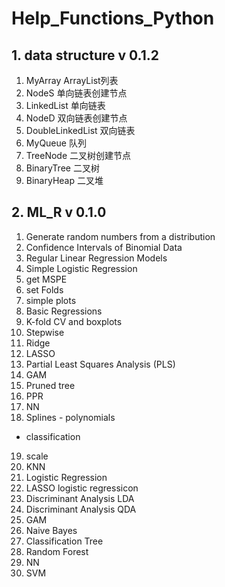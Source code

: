 # Help_Functions_Python
## 1. data structure v 0.1.2
1. MyArray					    ArrayList列表
2. NodeS					      单向链表创建节点
3. LinkedList				    单向链表
4. NodeD					      双向链表创建节点
5. DoubleLinkedList			双向链表
6. MyQueue					    队列
7. TreeNode             二叉树创建节点
8. BinaryTree           二叉树
9. BinaryHeap           二叉堆



## 2. ML_R v 0.1.0
1. Generate random numbers from a distribution
2. Confidence Intervals of Binomial Data
3. Regular Linear Regression Models
4. Simple Logistic Regression
5. get MSPE
6. set Folds
7. simple plots
8. Basic Regressions
9. K-fold CV and boxplots
10. Stepwise
11. Ridge
12. LASSO
13. Partial Least Squares Analysis (PLS)
14. GAM
15. Pruned tree
16. PPR
17. NN
18. Splines - polynomials
- classification
19. scale
20. KNN
21. Logistic Regression
22. LASSO logistic regressicon
23. Discriminant Analysis LDA 
24. Discriminant Analysis QDA
25. GAM
26. Naive Bayes
27. Classification Tree 
28. Random Forest
29. NN 
30. SVM
